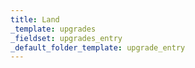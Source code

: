 ```yaml
---
title: Land
_template: upgrades
_fieldset: upgrades_entry
_default_folder_template: upgrade_entry
---
```


